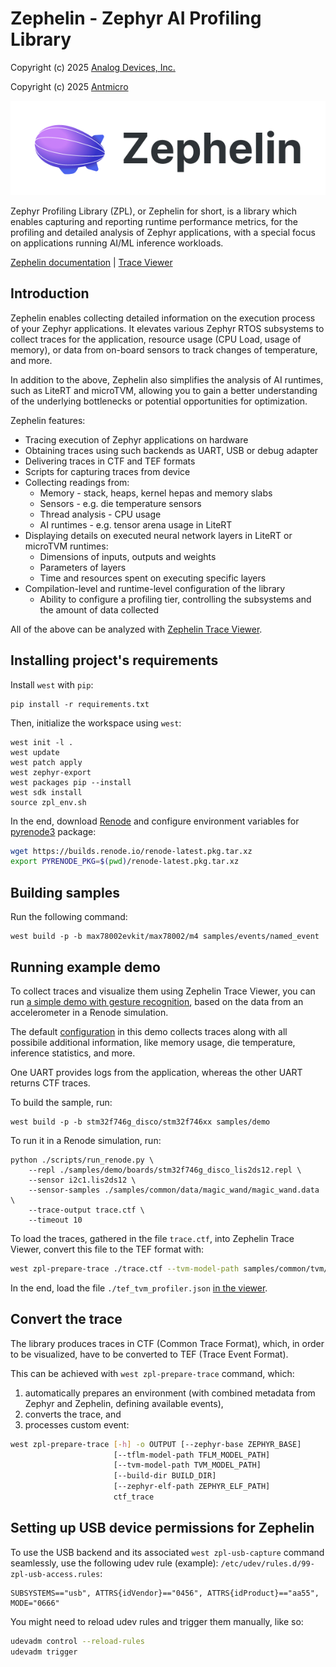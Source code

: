 # Zephelin - Zephyr AI Profiling Library

Copyright (c) 2025 [Analog Devices, Inc.](https://www.analog.com/en/index.html)

Copyright (c) 2025 [Antmicro](https://www.antmicro.com)

<picture>
  <source srcset="docs/source/imgs/zephelin-logo-light.png" media="(prefers-color-scheme: light)"/>
  <source srcset="docs/source/imgs/zephelin-logo-dark.png" media="(prefers-color-scheme: dark)"/>
  <img src="docs/source/imgs/zephelin-logo-light.png"/>
</picture>

Zephyr Profiling Library (ZPL), or Zephelin for short, is a library which enables capturing and reporting runtime performance metrics, for the profiling and detailed analysis of Zephyr applications, with a special focus on applications running AI/ML inference workloads.

[Zephelin documentation](https://antmicro.github.io/zephelin) | [Trace Viewer](https://antmicro.github.io/zephelin-trace-viewer)

## Introduction

Zephelin enables collecting detailed information on the execution process of your Zephyr applications.
It elevates various Zephyr RTOS subsystems to collect traces for the application, resource usage (CPU Load, usage of memory), or data from on-board sensors to track changes of temperature, and more.

In addition to the above, Zephelin also simplifies the analysis of AI runtimes, such as LiteRT and microTVM, allowing you to gain a better understanding of the underlying bottlenecks or potential opportunities for optimization.

Zephelin features:

* Tracing execution of Zephyr applications on hardware
* Obtaining traces using such backends as UART, USB or debug adapter
* Delivering traces in CTF and TEF formats
* Scripts for capturing traces from device
* Collecting readings from:
    * Memory - stack, heaps, kernel hepas and memory slabs
    * Sensors - e.g. die temperature sensors
    * Thread analysis - CPU usage
    * AI runtimes - e.g. tensor arena usage in LiteRT
* Displaying details on executed neural network layers in LiteRT or microTVM runtimes:
    * Dimensions of inputs, outputs and weights
    * Parameters of layers
    * Time and resources spent on executing specific layers
* Compilation-level and runtime-level configuration of the library
    * Ability to configure a profiling tier, controlling the subsystems and the amount of data collected

All of the above can be analyzed with [Zephelin Trace Viewer](https://antmicro.github.io/zephelin-trace-viewer).

## Installing project's requirements

Install `west` with `pip`:

<!-- name="pip-init" -->
```shell
pip install -r requirements.txt
```

Then, initialize the workspace using `west`:

<!-- name="west-init" -->
```shell
west init -l .
west update
west patch apply
west zephyr-export
west packages pip --install
west sdk install
source zpl_env.sh
```

In the end, download [Renode](https://renode.io) and configure environment variables for [pyrenode3](https://github.com/antmicro/pyrenode3) package:

<!-- name="renode-prepare" -->
```bash
wget https://builds.renode.io/renode-latest.pkg.tar.xz
export PYRENODE_PKG=$(pwd)/renode-latest.pkg.tar.xz
```

## Building samples

Run the following command:
<!-- name="build-samples" -->
```shell
west build -p -b max78002evkit/max78002/m4 samples/events/named_event
```

## Running example demo

To collect traces and visualize them using Zephelin Trace Viewer, you can run [a simple demo with gesture recognition](./samples/demo), based on the data from an accelerometer in a Renode simulation.

The default [configuration](./samples/demo/prj.conf) in this demo collects traces along with all possibile additional information, like memory usage, die temperature, inference statistics, and more.

One UART provides logs from the application, whereas the other UART returns CTF traces.

To build the sample, run:

<!-- name="build-demo" -->
```shell
west build -p -b stm32f746g_disco/stm32f746xx samples/demo
```

To run it in a Renode simulation, run:

<!-- name="run-demo" -->
```shell
python ./scripts/run_renode.py \
    --repl ./samples/demo/boards/stm32f746g_disco_lis2ds12.repl \
    --sensor i2c1.lis2ds12 \
    --sensor-samples ./samples/common/data/magic_wand/magic_wand.data \
    --trace-output trace.ctf \
    --timeout 10
```

To load the traces, gathered in the file `trace.ctf`, into Zephelin Trace Viewer, convert this file to the TEF format with:

<!-- name="convert-to-tef" -->
```bash
west zpl-prepare-trace ./trace.ctf --tvm-model-path samples/common/tvm/model/magic-wand-graph.json -o ./tef_tvm_profiler.json
```

In the end, load the file `./tef_tvm_profiler.json` [in the viewer](https://antmicro.github.io/zephelin-trace-viewer).

## Convert the trace

The library produces traces in CTF (Common Trace Format), which, in order to be visualized, have to be converted to TEF (Trace Event Format).

This can be achieved with `west zpl-prepare-trace` command, which:
1. automatically prepares an environment (with combined metadata from Zephyr and Zephelin, defining available events),
2. converts the trace, and
3. processes custom event:

```bash
west zpl-prepare-trace [-h] -o OUTPUT [--zephyr-base ZEPHYR_BASE]
                       [--tflm-model-path TFLM_MODEL_PATH]
                       [--tvm-model-path TVM_MODEL_PATH]
                       [--build-dir BUILD_DIR]
                       [--zephyr-elf-path ZEPHYR_ELF_PATH]
                       ctf_trace
```

## Setting up USB device permissions for Zephelin

To use the USB backend and its associated `west zpl-usb-capture` command seamlessly,
use the following udev rule (example):
`/etc/udev/rules.d/99-zpl-usb-access.rules`:

```
SUBSYSTEMS=="usb", ATTRS{idVendor}=="0456", ATTRS{idProduct}=="aa55", MODE="0666"
```

You might need to reload udev rules and trigger them manually, like so:
```bash
udevadm control --reload-rules
udevadm trigger
```
